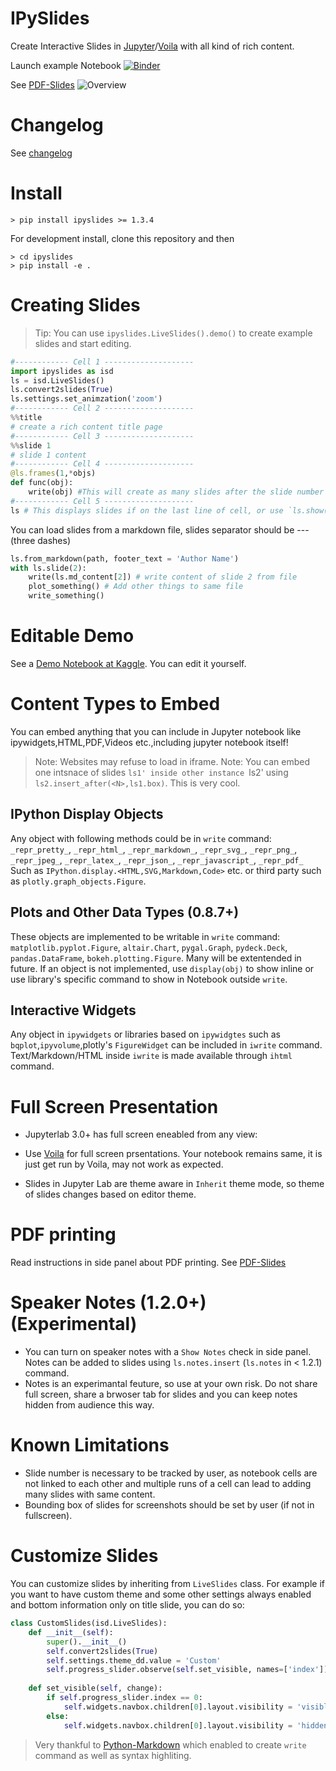 # IPySlides
Create Interactive Slides in [Jupyter](https://jupyter.org/)/[Voila](https://voila.readthedocs.io/en/stable/) with all kind of rich content. 

Launch example Notebook [![Binder](https://mybinder.org/badge_logo.svg)](https://mybinder.org/v2/gh/massgh/ipyslides-voila/HEAD?urlpath=lab%2Ftree%2Fnotebooks%2Fipyslides.ipynb)

See [PDF-Slides](IPySlides-Print.pdf)
![Overview](overview.jpg)

# Changelog
See [changelog](changelog.md)

# Install
```shell
> pip install ipyslides >= 1.3.4
```
For development install, clone this repository and then
```shell
> cd ipyslides
> pip install -e .
```
# Creating Slides
> Tip: You can use `ipyslides.LiveSlides().demo()` to create example slides and start editing.

```python
#------------ Cell 1 --------------------
import ipyslides as isd 
ls = isd.LiveSlides()
ls.convert2slides(True)
ls.settings.set_animzation('zoom') 
#------------ Cell 2 --------------------
%%title
# create a rich content title page
#------------ Cell 3 --------------------
%%slide 1
# slide 1 content
#------------ Cell 4 --------------------
@ls.frames(1,*objs)
def func(obj):
    write(obj) #This will create as many slides after the slide number 1 as length(objs)
#------------ Cell 5 --------------------
ls # This displays slides if on the last line of cell, or use `ls.show()`.
```
You can load slides from a markdown file, slides separator should be --- (three dashes)
```python
ls.from_markdown(path, footer_text = 'Author Name')
with ls.slide(2):
    write(ls.md_content[2]) # write content of slide 2 from file
    plot_something() # Add other things to same file
    write_something()
```
# Editable Demo
See a [Demo Notebook at Kaggle](https://www.kaggle.com/massgh/ipyslides). You can edit it yourself.


# Content Types to Embed
You can embed anything that you can include in Jupyter notebook like ipywidgets,HTML,PDF,Videos etc.,including jupyter notebook itself! 

> Note: Websites may refuse to load in iframe.
> Note: You can embed one intsnace of slides `ls1' inside other instance `ls2' using `ls2.insert_after(<N>,ls1.box)`. This is very cool.
## IPython Display Objects
Any object with following methods could be in `write` command:
`_repr_pretty_`, `_repr_html_`, `_repr_markdown_`, `_repr_svg_`, `_repr_png_`, `_repr_jpeg_`, `_repr_latex_`, `_repr_json_`, `_repr_javascript_`, `_repr_pdf_`
Such as `IPython.display.<HTML,SVG,Markdown,Code>` etc. or third party such as `plotly.graph_objects.Figure`.

## Plots and Other Data Types (0.8.7+)
These objects are implemented to be writable in `write` command:
`matplotlib.pyplot.Figure`, `altair.Chart`, `pygal.Graph`, `pydeck.Deck`, `pandas.DataFrame`, `bokeh.plotting.Figure`.
Many will be extentended in future. If an object is not implemented, use `display(obj)` to show inline or use library's specific command to show in Notebook outside `write`.

## Interactive Widgets
Any object in `ipywidgets` or libraries based on `ipywidgtes` such as `bqplot`,`ipyvolume`,plotly's `FigureWidget`
can be included in `iwrite` command. Text/Markdown/HTML inside `iwrite` is made available through `ihtml` command.
# Full Screen Presentation
- Jupyterlab 3.0+ has full screen eneabled from any view:
- Use [Voila](https://voila.readthedocs.io/en/stable/) for full screen prsentations. Your notebook remains same, it is just get run by Voila, may not work as expected.     

- Slides in Jupyter Lab are theme aware in `Inherit` theme mode, so theme of slides changes based on editor theme.

# PDF printing
Read instructions in side panel about PDF printing. See [PDF-Slides](IPySlides-Print.pdf)
# Speaker Notes (1.2.0+) (Experimental)
- You can turn on speaker notes with a `Show Notes` check in side panel. Notes can be added to slides using `ls.notes.insert` (`ls.notes` in < 1.2.1) command. 
- Notes is an experimantal feuture, so use at your own risk. Do not share full screen, share a brwoser tab for slides and you can keep notes hidden from audience this way. 
# Known Limitations
- Slide number is necessary to be tracked by user, as notebook cells are not linked to each other and multiple runs of a cell can lead to adding many slides with same content. 
- Bounding box of slides for screenshots should be set by user (if not in fullscreen).

# Customize Slides
You can customize slides by inheriting from `LiveSlides` class. 
For example if you want to have custom theme and some other settings always enabled and
bottom information only on title slide, you can do so:
```python
class CustomSlides(isd.LiveSlides):
    def __init__(self):
        super().__init__()
        self.convert2slides(True)
        self.settings.theme_dd.value = 'Custom'
        self.progress_slider.observe(self.set_visible, names=['index'])
    
    def set_visible(self, change):
        if self.progress_slider.index == 0:
            self.widgets.navbox.children[0].layout.visibility = 'visible'
        else:
            self.widgets.navbox.children[0].layout.visibility = 'hidden'
```

> Very thankful to [Python-Markdown](https://python-markdown.github.io/) which enabled to create `write` command as well as syntax highliting.